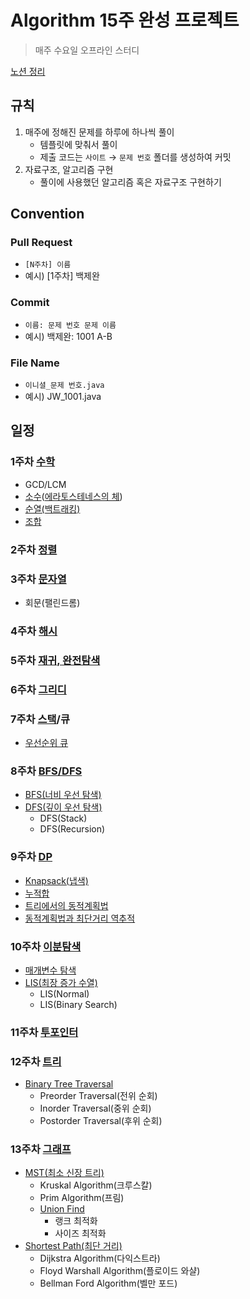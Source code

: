 # Algorithm 15주 완성 프로젝트
> 매주 수요일 오프라인 스터디

[노션 정리](https://chaerish.notion.site/7a1f0416fe3643cc8149f12991b7367a)

## 규칙
1. 매주에 정해진 문제를 하루에 하나씩 풀이
    - 템플릿에 맞춰서 풀이
    - 제출 코드는 `사이트` &rarr; `문제 번호` 폴더를 생성하여 커밋
2. 자료구조, 알고리즘 구현
    - 풀이에 사용했던 알고리즘 혹은 자료구조 구현하기

## Convention
### Pull Request
- `[N주차] 이름`
- 예시) [1주차] 백제완

### Commit
- `이름: 문제 번호 문제 이름`
- 예시) 백제완: 1001 A-B

### File Name
- `이니셜_문제 번호.java`
- 예시) JW_1001.java

## 일정
### 1주차 [수학](https://www.acmicpc.net/problemset?sort=ac_desc&algo=124)
- GCD/LCM
- [소수](https://www.acmicpc.net/problemset?sort=ac_desc&algo=9)([에라토스테네스의 체](https://www.acmicpc.net/problemset?sort=ac_desc&algo=67))
- [순열(백트래킹)](https://www.acmicpc.net/problemset?sort=ac_desc&algo=5)
- [조합](https://www.acmicpc.net/problemset?sort=ac_desc&algo=6)
### 2주차 [정렬](https://www.acmicpc.net/problemset?sort=ac_desc&algo=97)
### 3주차 [문자열](https://www.acmicpc.net/problemset?sort=ac_desc&algo=158)
- 회문(팰린드롬)
### 4주차 [해시](https://www.acmicpc.net/problemset?sort=ac_desc&algo=136)
### 5주차 [재귀, 완전탐색](https://www.acmicpc.net/problemset?sort=ac_desc&algo=62)
### 6주차 [그리디](https://www.acmicpc.net/problemset?sort=ac_desc&algo=33)
### 7주차 [스택](https://www.acmicpc.net/problemset?sort=ac_desc&algo=71)/큐
- [우선순위 큐](https://www.acmicpc.net/problemset?sort=ac_desc&algo=59)
### 8주차 [BFS/DFS](https://www.acmicpc.net/problemset?sort=ac_desc&algo=11)
- [BFS(너비 우선 탐색)](https://www.acmicpc.net/problemset?sort=ac_desc&algo=126)
- [DFS(깊이 우선 탐색)](https://www.acmicpc.net/problemset?sort=ac_desc&algo=127)
    - DFS(Stack)
    - DFS(Recursion)
### 9주차 [DP](https://www.acmicpc.net/problemset?sort=ac_desc&algo=25)
- [Knapsack(냅색)](https://www.acmicpc.net/problemset?sort=ac_desc&algo=148)
- [누적합](https://www.acmicpc.net/problemset?sort=ac_desc&algo=139)
- [트리에서의 동적계획법](https://www.acmicpc.net/problemset?sort=ac_desc&algo=92)
- [동적계획법과 최단거리 역추적](https://www.acmicpc.net/step/41)
### 10주차 [이분탐색](https://www.acmicpc.net/problemset?sort=ac_desc&algo=12)
- [매개변수 탐색](https://www.acmicpc.net/problemset?sort=ac_desc&algo=170)
- [LIS(최장 증가 수열)](https://www.acmicpc.net/problemset?sort=ac_desc&algo=43)
    - LIS(Normal)
    - LIS(Binary Search)
### 11주차 [투포인터](https://www.acmicpc.net/problemset?sort=ac_desc&algo=80)
### 12주차 [트리](https://www.acmicpc.net/problemset?sort=ac_desc&algo=120)
- [Binary Tree Traversal](https://www.acmicpc.net/problemset?sort=ac_desc&algo=74)
    - Preorder Traversal(전위 순회)
    - Inorder Traversal(중위 순회)
    - Postorder Traversal(후위 순회)
### 13주차 [그래프](https://www.acmicpc.net/problemset?sort=ac_desc&algo=7)
- [MST(최소 신장 트리)](https://www.acmicpc.net/problemset?sort=ac_desc&algo=49)
    - Kruskal Algorithm(크루스칼)
    - Prim Algorithm(프림)
    - [Union Find](https://www.acmicpc.net/step/14)
        - 랭크 최적화
        - 사이즈 최적화
- [Shortest Path(최단 거리)](https://www.acmicpc.net/problemset?sort=ac_desc&algo=215)
    - Dijkstra Algorithm(다익스트라)
    - Floyd Warshall Algorithm(플로이드 와샬)
    - Bellman Ford Algorithm(벨만 포드)
